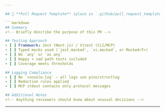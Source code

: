 ```yaml
---

## 📝 **Pull Request Template** (place in `.github/pull_request_template.md`)

```markdown
## Summary
<!-- Briefly describe the purpose of this PR -->

## Testing Approach
- [ ] Framework: Jest (Next.js) / Vitest (CLI/MCP)
- [ ] Typed mocks used (`jest.mocked`, `vi.mocked`, or Mocked<T>)
- [ ] No `any` or `as any`
- [ ] Happy + sad path tests included
- [ ] Coverage meets thresholds

## Logging Compliance
- [ ] No `console.log` — all logs use pino/structlog
- [ ] Redaction rules applied
- [ ] MCP stdout contains only protocol messages

## Additional Notes
<!-- Anything reviewers should know about unusual decisions -->
```

---
```

